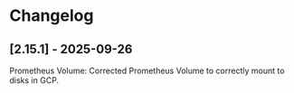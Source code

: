 # Changelog

## [2.15.1] - 2025-09-26

Prometheus Volume: Corrected Prometheus Volume to correctly mount to disks in GCP.